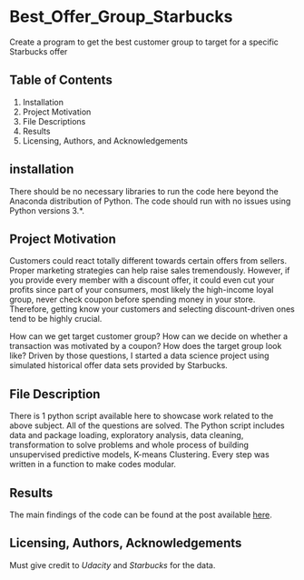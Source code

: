 # Best_Offer_Group_Starbucks
Create a program to get the best customer group to target for a specific Starbucks offer

## Table of Contents
1. Installation
2. Project Motivation
3. File Descriptions
4. Results
5. Licensing, Authors, and Acknowledgements

## installation
There should be no necessary libraries to run the code here beyond the Anaconda distribution of Python. The code should run with no issues using Python versions 3.*.

## Project Motivation
Customers could react totally different towards certain offers from sellers. Proper marketing strategies can help raise sales tremendously. However, if you provide every member with a discount offer, it could even cut your profits since part of your consumers, most likely the high-income loyal group, never check coupon before spending money in your store. Therefore, getting know your customers and selecting discount-driven ones tend to be highly crucial. 

How can we get target customer group? How can we decide on whether a transaction was motivated by a coupon? How does the target group look like? Driven by those questions, I started a data science project using simulated historical offer data sets provided by Starbucks. 

## File Description
There is 1 python script available here to showcase work related to the above subject. All of the questions are solved. The Python script includes data and package loading, exploratory analysis, data cleaning, transformation to solve problems and whole process of building unsupervised predictive models, K-means Clustering. Every step was written in a function to make codes modular. 

## Results
The main findings of the code can be found at the post available [here](https://medium.com/@rensiningaria/how-to-get-target-customers-by-analyzing-historical-offer-da707717d8a4).

## Licensing, Authors, Acknowledgements
Must give credit to *Udacity* and *Starbucks* for the data. 
